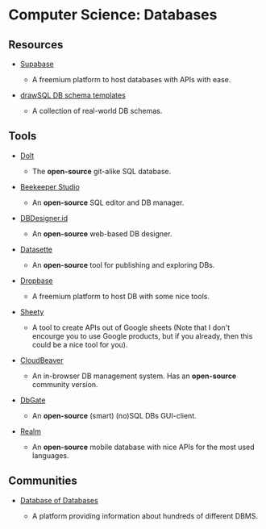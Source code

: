 # Computer Science: Databases

## Resources

* [Supabase](https://supabase.io)
  
   * A freemium platform to host databases with APIs with ease.

* [drawSQL DB schema templates](https://drawsql.app/templates)
  
   * A collection of real-world DB schemas.

## Tools

* [Dolt](https://github.com/dolthub/dolt)
  
   * The **open-source** git-alike SQL database.

* [Beekeeper Studio](https://www.beekeeperstudio.io)
  
   * An **open-source** SQL editor and DB manager.

* [DBDesigner.id](https://dbdesigner.id)
  
   * An **open-source** web-based DB designer.

* [Datasette](https://datasette.io)
  
   * An **open-source** tool for publishing and exploring DBs.

* [Dropbase](https://www.dropbase.io)
  
   * A freemium platform to host DB with some nice tools.

* [Sheety](https://sheety.co)
  
   * A tool to create APIs out of Google sheets (Note that I don't encourge you to use Google products, but if you already, then this could be a nice tool for you).

* [CloudBeaver](https://cloudbeaver.io)
  
   * An in-browser DB management system. Has an **open-source** community version.

* [DbGate](https://dbgate.org)
  
   * An **open-source** (smart) (no)SQL DBs GUI-client.

* [Realm](https://realm.io)
  
   * An **open-source** mobile database with nice APIs for the most used languages.

## Communities

- [Database of Databases](https://dbdb.io)
  
   - A platform providing information about hundreds of different DBMS.
